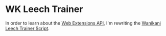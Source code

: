 # WK Leech Trainer

In order to learn about the [Web Extensions API](https://developer.mozilla.org/en-US/Add-ons/WebExtensions), I'm
rewriting the [Wanikani Leech Trainer Script](https://community.wanikani.com/t/leech-training-script/21699).


